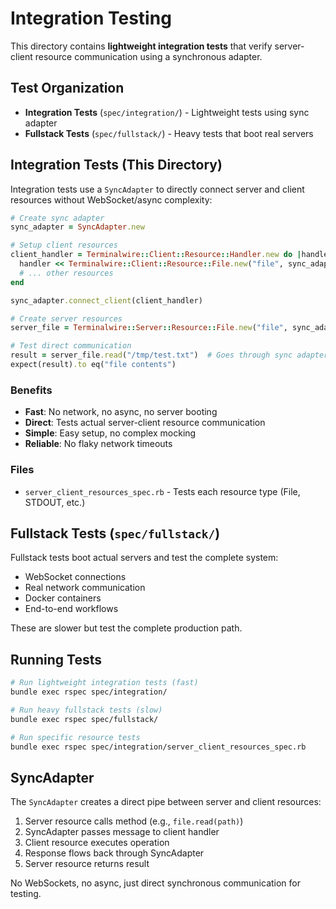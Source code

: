 # Integration Testing

This directory contains **lightweight integration tests** that verify server-client resource communication using a synchronous adapter.

## Test Organization

- **Integration Tests** (`spec/integration/`) - Lightweight tests using sync adapter
- **Fullstack Tests** (`spec/fullstack/`) - Heavy tests that boot real servers

## Integration Tests (This Directory)

Integration tests use a `SyncAdapter` to directly connect server and client resources without WebSocket/async complexity:

```ruby
# Create sync adapter
sync_adapter = SyncAdapter.new

# Setup client resources
client_handler = Terminalwire::Client::Resource::Handler.new do |handler|
  handler << Terminalwire::Client::Resource::File.new("file", sync_adapter.client_adapter, entitlement: entitlement)
  # ... other resources
end

sync_adapter.connect_client(client_handler)

# Create server resources
server_file = Terminalwire::Server::Resource::File.new("file", sync_adapter)

# Test direct communication
result = server_file.read("/tmp/test.txt")  # Goes through sync adapter to client
expect(result).to eq("file contents")
```

### Benefits

- **Fast**: No network, no async, no server booting
- **Direct**: Tests actual server-client resource communication  
- **Simple**: Easy setup, no complex mocking
- **Reliable**: No flaky network timeouts

### Files

- `server_client_resources_spec.rb` - Tests each resource type (File, STDOUT, etc.)

## Fullstack Tests (`spec/fullstack/`)

Fullstack tests boot actual servers and test the complete system:

- WebSocket connections
- Real network communication
- Docker containers
- End-to-end workflows

These are slower but test the complete production path.

## Running Tests

```bash
# Run lightweight integration tests (fast)
bundle exec rspec spec/integration/

# Run heavy fullstack tests (slow)  
bundle exec rspec spec/fullstack/

# Run specific resource tests
bundle exec rspec spec/integration/server_client_resources_spec.rb
```

## SyncAdapter

The `SyncAdapter` creates a direct pipe between server and client resources:

1. Server resource calls method (e.g., `file.read(path)`)
2. SyncAdapter passes message to client handler
3. Client resource executes operation
4. Response flows back through SyncAdapter
5. Server resource returns result

No WebSockets, no async, just direct synchronous communication for testing.